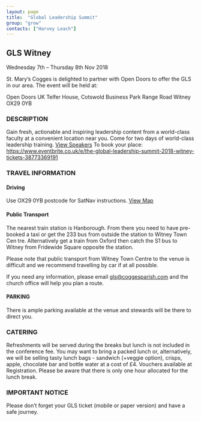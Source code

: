 ```yaml
---
layout: page
title:  "Global Leadership Summit"
group: "grow"
contacts: ["Harvey Leach"]
---
```


## GLS Witney

Wednesday 7th – Thursday 8th Nov 2018

St. Mary’s Cogges is delighted to partner with Open Doors to offer the GLS in our area.
The event will be held at: 

Open Doors UK
Telfer House, Cotswold Business Park
Range Road
Witney
OX29 0YB


### DESCRIPTION

Gain fresh, actionable and inspiring leadership content from a world-class faculty at a convenient location near you. Come for two days of world-class leadership training.
[View Speakers](http://willowcreek.org.uk/events/gls/)
To book your place: https://www.eventbrite.co.uk/e/the-global-leadership-summit-2018-witney-tickets-38773369191


### TRAVEL INFORMATION
#### Driving 
Use OX29 0YB postcode for SatNav instructions.
[View Map](https://www.eventbrite.co.uk/e/the-global-leadership-summit-2018-witney-tickets-38773369191?aff=ehomecard#map-target)

#### Public Transport
The nearest train station is Hanborough.  From there you need to have pre-booked a taxi or get the 233 bus from outside the station to Witney Town Cen tre.  Alternatively get a train from Oxford then catch the S1 bus to Witney from Fridewide Square opposite the station.

Please note that public transport from Witney Town Centre to the venue is difficult and we recommend travelling by car if at all possible. 

If you need any information, please email gls@coggesparish.com and the church office will help you plan a route.

#### PARKING
There is ample parking available at the venue and stewards will be there to direct you. 


### CATERING
Refreshments will be served during the breaks but lunch is not included in the conference fee. You may want to bring a packed lunch or, alternatively, we will be selling tasty lunch bags - sandwich (+veggie option), crisps, apple, chocolate bar and bottle water at a cost of £4. Vouchers available at Registration. Please be aware that there is only one hour allocated for the lunch break.

### IMPORTANT NOTICE
Please don’t forget your GLS ticket (mobile or paper version) and have a safe journey.

